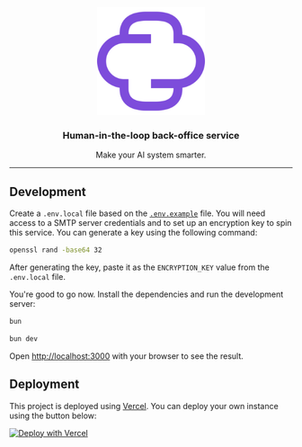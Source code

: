 
<p align="center">
  <img alt="Eu tive um sonho - HITL" src="https://raw.githubusercontent.com/eutiveumsonho/.github/main/profile/assets/logo-512x512.png" height="192" width="192" />
  <h3 align="center">Human-in-the-loop back-office service</h3>
  <p align="center">Make your AI system smarter.</p>
</p>

---

## Development

Create a `.env.local` file based on the [`.env.example`](.env.example) file. You will need access to a SMTP server credentials and to set up an encryption key to spin this service. You can generate a key using the following command:

```sh
openssl rand -base64 32
```

After generating the key, paste it as the `ENCRYPTION_KEY` value from the `.env.local` file.

You're good to go now. Install the dependencies and run the development server:

```sh
bun
```

```sh
bun dev
```

Open [http://localhost:3000](http://localhost:3000) with your browser to see the result.

## Deployment

This project is deployed using [Vercel](https://vercel.com/). You can deploy your own instance using the button below:

[![Deploy with Vercel](https://vercel.com/button)](https://vercel.com/import/project?template=https://github.com/eutiveumsonho/hitl)
